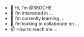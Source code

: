 - 👋 Hi, I’m @SKOCHE
- 👀 I’m interested in ...
- 🌱 I’m currently learning ...
- 💞️ I’m looking to collaborate on ...
- 📫 How to reach me ...

<!---
SKOCHE/SKOCHE is a ✨ special ✨ repository because its `README.md` (this file) appears on your GitHub profile.
You can click the Preview link to take a look at your changes.
--->
